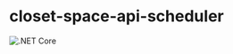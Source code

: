 # closet-space-api-scheduler
![.NET Core](https://github.com/Closet-Space/closet-space-api-scheduler/workflows/.NET%20Core/badge.svg)
